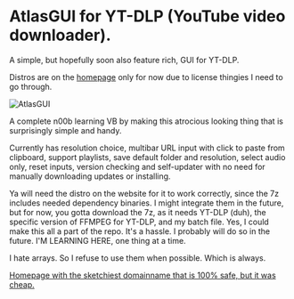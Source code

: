 # AtlasGUI for YT-DLP (YouTube video downloader).
A simple, but hopefully soon also feature rich, GUI for YT-DLP.

Distros are on the [homepage](http://www.youtubetransfer.com) only for now due to license thingies I need to go through.

![AtlasGUI](https://youtubetransfer.com/gallery_gen/b995e6cf0e34a179f625b20d8ef453e6.jpg?dl=0)

A complete n00b learning VB by making this atrocious looking thing that is surprisingly simple and handy.

Currently has resolution choice, multibar URL input with click to paste from clipboard, support playlists, save default folder and resolution, select audio only, reset inputs, version checking and self-updater with no need for manually downloading updates or installing.

Ya will need the distro on the website for it to work correctly, since the 7z includes needed dependency binaries. I might integrate them in the future, but for now, you gotta download the 7z, as it needs YT-DLP (duh), the specific version of FFMPEG for YT-DLP, and my batch file. Yes, I could make this all a part of the repo. It's a hassle. I probably will do so in the future. I'M LEARNING HERE, one thing at a time.

I hate arrays. So I refuse to use them when possible. Which is always.

[Homepage with the sketchiest domainname that is 100% safe, but it was cheap.](http://www.youtubetransfer.com)
